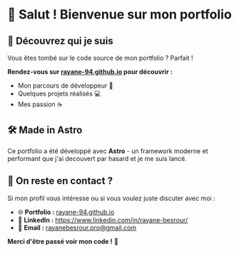 # 👋 Salut ! Bienvenue sur mon portfolio

## 🚀 Découvrez qui je suis

Vous êtes tombé sur le code source de mon portfolio ? Parfait ! 

**Rendez-vous sur [rayane-94.github.io](https://rayane-94.github.io/) pour découvrir :**
- Mon parcours de développeur 🎯
- Quelques projets réalisés 💻
- Mes passion ☕


## 🛠️ Made in Astro

Ce portfolio a été développé avec **Astro** - un framework moderne et performant que j'ai decouvert par hasard et je me suis lancé.

## 🤝 On reste en contact ?

Si mon profil vous intéresse ou si vous voulez juste discuter avec moi : 

- 🌐 **Portfolio :** [rayane-94.github.io](https://rayane-94.github.io/)
- 💼 **LinkedIn :** https://www.linkedin.com/in/rayane-besrour/
- 📧 **Email :** rayanebesrour.pro@gmail.com

**Merci d'être passé voir mon code !** 🚀
